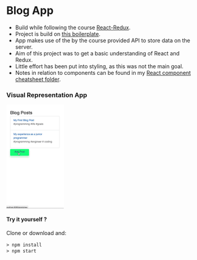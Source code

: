 # Blog App
- Build while following the course [React-Redux](https://www.udemy.com/react-redux/).
- Project is build on [this boilerplate](https://github.com/StephenGrider/ReduxSimpleStarter).
- App makes use of the by the course provided API to store data on the server.
- Aim of this project was to get a basic understanding of React and Redux.
- Little effort has been put into styling, as this was not the main goal.
- Notes in relation to components can be found in my [React component cheatsheet folder](https://github.com/silksil/best-practices-cheatsheets/tree/master/client/react/example-components).

### Visual Representation App
<img align="center" src="./blog-app.gif" width="30%" alt="blog-app"/>

#### Try it yourself ?
Clone or download and:
```
> npm install
> npm start
```
